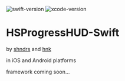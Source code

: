 ![swift-version](https://img.shields.io/badge/Swift-4.2-blueviolet.svg)
![xcode-version](https://img.shields.io/badge/Xcode-10.1-green.svg)

# HSProgressHUD-Swift
by [shndrs](https://github.com/shndrs) and [hnk](https://github.com/HaniehNikjoo)
<p>in iOS and Android platforms</p>
<p> framework coming soon...</p>
